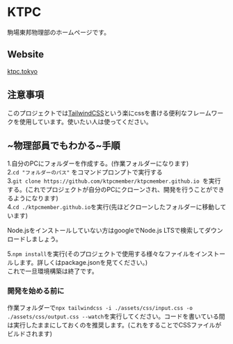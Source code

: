 # KTPC
駒場東邦物理部のホームページです。

## Website
[ktpc.tokyo](https://www.ktpc.tokyo/)

## 注意事項
このプロジェクトでは[TailwindCSS](https://tailwindcss.com)という楽にcssを書ける便利なフレームワークを使用しています。使いたい人は使ってください。

## ~物理部員でもわかる~手順
1.自分のPCにフォルダーを作成する。(作業フォルダーになります)  
2.```cd "フォルダーのパス"``` をコマンドプロンプトで実行する  
3.```git clone https://github.com/ktpcmember/ktpcmember.github.io ```を実行する。(これでプロジェクトが自分のPCにクローンされ、開発を行うことができるようになります)  
4.```cd ./ktpcmember.github.io```を実行(先ほどクローンしたフォルダーに移動しています)  

Node.jsをインストールしていない方はgoogleでNode.js LTSで検索してダウンロードしましょう。  


5.```npm install```を実行(そのプロジェクトで使用する様々なファイルをインストールします。詳しくはpackage.jsonを見てください。)  
これで一旦環境構築は終了です。

### 開発を始める前に
作業フォルダーで```npx tailwindcss -i ./assets/css/input.css -o ./assets/css/output.css --watch```を実行してください。コードを書いている間は実行したままにしておくのを推奨します。(これをすることでCSSファイルがビルドされます)
